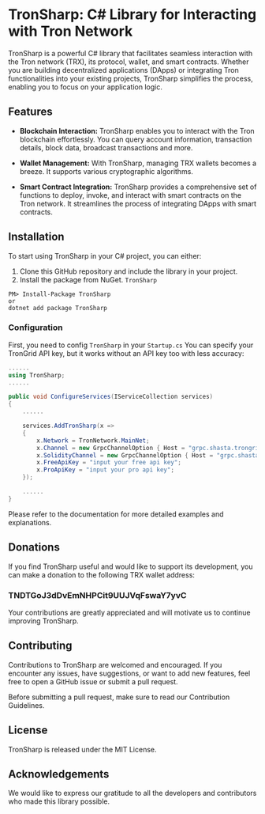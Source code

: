 # TronSharp: C# Library for Interacting with Tron Network
TronSharp is a powerful C# library that facilitates seamless interaction with the Tron network (TRX), its protocol, wallet, and smart contracts. Whether you are building decentralized applications (DApps) or integrating Tron functionalities into your existing projects, TronSharp simplifies the process, enabling you to focus on your application logic.

## Features
- **Blockchain Interaction:** TronSharp enables you to interact with the Tron blockchain effortlessly. You can query account information, transaction details, block data, broadcast transactions and more.

- **Wallet Management:** With TronSharp, managing TRX wallets becomes a breeze. It supports various cryptographic algorithms.

- **Smart Contract Integration:** TronSharp provides a comprehensive set of functions to deploy, invoke, and interact with smart contracts on the Tron network. It streamlines the process of integrating DApps with smart contracts.

## Installation

To start using TronSharp in your C# project, you can either:

1. Clone this GitHub repository and include the library in your project.
2. Install the package from NuGet. `TronSharp`

```
PM> Install-Package TronSharp
or
dotnet add package TronSharp
```

### Configuration
First, you need to config `TronSharp` in your `Startup.cs` You can specify your TronGrid API key, but it works without an API key too with less accuracy:
```c#
......
using TronSharp;
......

public void ConfigureServices(IServiceCollection services)
{
    ......

    services.AddTronSharp(x =>
    {
        x.Network = TronNetwork.MainNet;
        x.Channel = new GrpcChannelOption { Host = "grpc.shasta.trongrid.io", Port = 50051 };
        x.SolidityChannel = new GrpcChannelOption { Host = "grpc.shasta.trongrid.io", Port = 50052 };
        x.FreeApiKey = "input your free api key";
        x.ProApiKey = "input your pro api key";
    });

    ......
}

```

Please refer to the documentation for more detailed examples and explanations.

## Donations
If you find TronSharp useful and would like to support its development, you can make a donation to the following TRX wallet address:
### TNDTGoJ3dDvEmNHPCit9UUJVqFswaY7yvC

Your contributions are greatly appreciated and will motivate us to continue improving TronSharp.

## Contributing
Contributions to TronSharp are welcomed and encouraged. If you encounter any issues, have suggestions, or want to add new features, feel free to open a GitHub issue or submit a pull request.

Before submitting a pull request, make sure to read our Contribution Guidelines.

## License
TronSharp is released under the MIT License.

## Acknowledgements
We would like to express our gratitude to all the developers and contributors who made this library possible.
